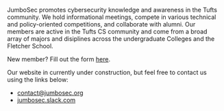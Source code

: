 JumboSec promotes cybersecurity knowledge and awareness in the Tufts community. We hold informational meetings, compete in various technical and policy-oriented competitions, and collaborate with alumni. Our members are active in the Tufts CS community and come from a broad array of majors and disiplines across the undergraduate Colleges and the Fletcher School.

New member? Fill out the form [here](https://forms.gle/KGBsBxaYrBisJXuZ6).

Our website in currently under construction, but feel free to contact us using the links below:

- [contact@jumbosec.org](mailto:contact@jumbosec.org)
- [jumbosec.slack.com](https://jumbosec.slack.com)
